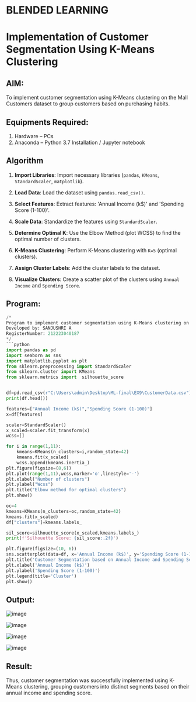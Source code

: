 # BLENDED LEARNING
# Implementation of Customer Segmentation Using K-Means Clustering

## AIM:
To implement customer segmentation using K-Means clustering on the Mall Customers dataset to group customers based on purchasing habits.

## Equipments Required:
1. Hardware – PCs
2. Anaconda – Python 3.7 Installation / Jupyter notebook

## Algorithm
1. **Import Libraries**: Import necessary libraries (`pandas`, `KMeans`, `StandardScaler`, `matplotlib`).

2. **Load Data**: Load the dataset using `pandas.read_csv()`.

3. **Select Features**: Extract features: 'Annual Income (k$)' and 'Spending Score (1-100)'.

4. **Scale Data**: Standardize the features using `StandardScaler`.

5. **Determine Optimal K**: Use the Elbow Method (plot WCSS) to find the optimal number of clusters.

6. **K-Means Clustering**: Perform K-Means clustering with `K=5` (optimal clusters).

7. **Assign Cluster Labels**: Add the cluster labels to the dataset.

8. **Visualize Clusters**: Create a scatter plot of the clusters using `Annual Income` and `Spending Score`.


## Program:
```python
/*
Program to implement customer segmentation using K-Means clustering on the Mall Customers dataset.
Developed by: SANJUSHRI A
RegisterNumber: 212223040187
*/
```python
import pandas as pd
import seaborn as sns
import matplotlib.pyplot as plt
from sklearn.preprocessing import StandardScaler
from sklearn.cluster import KMeans
from sklearn.metrics import  silhouette_score


df=pd.read_csv(r"C:\Users\admin\Desktop\ML-final\EX9\CustomerData.csv")
print(df.head())

features=["Annual Income (k$)","Spending Score (1-100)"]
x=df[features]

scaler=StandardScaler()
x_scaled=scaler.fit_transform(x)
wcss=[]

for i in range(1,11):
    kmeans=KMeans(n_clusters=i,random_state=42)
    kmeans.fit(x_scaled)
    wcss.append(kmeans.inertia_)
plt.figure(figsize=(8,6))
plt.plot(range(1,11),wcss,marker='o',linestyle='-')
plt.xlabel("Number of clusters")
plt.ylabel("Wcss")
plt.title("Elbow method for optimal clusters")
plt.show()

oc=4
kmeans=KMeans(n_clusters=oc,random_state=42)
kmeans.fit(x_scaled)
df["clusters"]=kmeans.labels_

sil_score=silhouette_score(x_scaled,kmeans.labels_)
print(f'Silhouette Score: {sil_score:.2f}')

plt.figure(figsize=(10, 6))
sns.scatterplot(data=df, x='Annual Income (k$)', y='Spending Score (1-100)', hue='clusters', palette='viridis', s=100)
plt.title('Customer Segmentation based on Annual Income and Spending Score')
plt.xlabel('Annual Income (k$)')
plt.ylabel('Spending Score (1-100)')
plt.legend(title='Cluster')
plt.show()


```

## Output:

![image](https://github.com/user-attachments/assets/b0f8ad57-9056-430d-b7ac-bc78efa8bb97)

![image](https://github.com/user-attachments/assets/d0b2c2d5-272b-4ea9-b43d-96206054de18)

![image](https://github.com/user-attachments/assets/958eb024-3cf3-4a61-9bbd-1b27de21e3c1)

![image](https://github.com/user-attachments/assets/fd932f91-bd28-47fc-aea2-8b777d75eb6f)





## Result:
Thus, customer segmentation was successfully implemented using K-Means clustering, grouping customers into distinct segments based on their annual income and spending score. 
